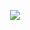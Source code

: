 <p align='center'>
    <img src="https://capsule-render.vercel.app/api?type=waving&color=auto&height=300&section=header&text=Pruinosus%20Github&fontSize=90&animation=fadeIn&fontAlignY=38&desc=study%20programming&descAlignY=51&descAlign=62"/>
</p>
